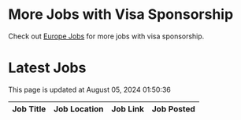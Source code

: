 # More Jobs with Visa Sponsorship

Check out [Europe Jobs](https://github.com/sureshparimi/europejobs#latest-jobs) for more jobs with visa sponsorship.

# Latest Jobs

This page is updated at August 05, 2024 01:50:36

| Job Title | Job Location | Job Link | Job Posted |
| --- | --- | --- | --- |
